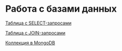 # Работа с базами данных

[Таблица с SELECT-запросами](https://docs.google.com/spreadsheets/d/1xYsD7emT0MAo6-8DSTTb6Ha7QrofCR8j7ATxYQkbIG4/edit?usp=sharing)

[Таблица с JOIN-запросами](https://docs.google.com/spreadsheets/d/13xI2mlp7lv_-DVQ7PuQ7Nawo7JjPhPy34u-8sBfv268/edit?usp=sharing)

[Коллекция в MongoDB](https://docs.google.com/spreadsheets/d/1tVEEnw-nMqoxTFqHyF5_AasM1p1e03-CK5vKt48M_hk/edit?usp=sharing)
